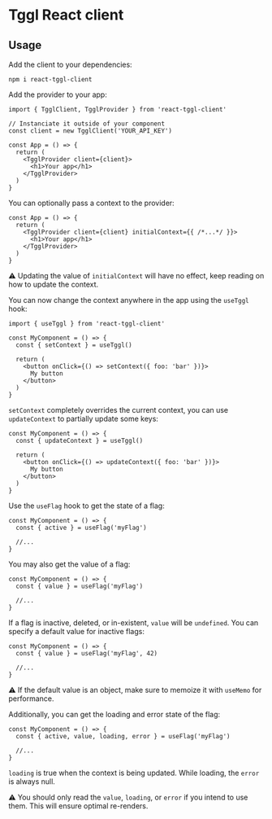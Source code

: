 # Tggl React client

## Usage
Add the client to your dependencies:
```
npm i react-tggl-client
```

Add the provider to your app:
```tsx
import { TgglClient, TgglProvider } from 'react-tggl-client'

// Instanciate it outside of your component
const client = new TgglClient('YOUR_API_KEY')

const App = () => {
  return (
    <TgglProvider client={client}>
      <h1>Your app</h1>
    </TgglProvider>
  )
}
```

You can optionally pass a context to the provider:
```tsx
const App = () => {
  return (
    <TgglProvider client={client} initialContext={{ /*...*/ }}>
      <h1>Your app</h1>
    </TgglProvider>
  )
}
```
⚠️ Updating the value of `initialContext` will have no effect, keep reading on how to update the context.

You can now change the context anywhere in the app using the `useTggl` hook:
```tsx
import { useTggl } from 'react-tggl-client'

const MyComponent = () => {
  const { setContext } = useTggl()
  
  return (
    <button onClick={() => setContext({ foo: 'bar' })}>
      My button
    </button>
  )
}
```

`setContext` completely overrides the current context, you can use `updateContext`
to partially update some keys:

```tsx
const MyComponent = () => {
  const { updateContext } = useTggl()
  
  return (
    <button onClick={() => updateContext({ foo: 'bar' })}>
      My button
    </button>
  )
}
```

Use the `useFlag` hook to get the state of a flag:
```tsx
const MyComponent = () => {
  const { active } = useFlag('myFlag')
  
  //...
}
```

You may also get the value of a flag:
```tsx
const MyComponent = () => {
  const { value } = useFlag('myFlag')
  
  //...
}
```

If a flag is inactive, deleted, or in-existent, `value` will be `undefined`. You can specify a default value for inactive flags:
```tsx
const MyComponent = () => {
  const { value } = useFlag('myFlag', 42)
  
  //...
}
```
⚠️ If the default value is an object, make sure to memoize it with `useMemo` for performance.

Additionally, you can get the loading and error state of the flag:
```tsx
const MyComponent = () => {
  const { active, value, loading, error } = useFlag('myFlag')
  
  //...
}
```
`loading` is true when the context is being updated. 
While loading, the `error` is always null.

⚠️ You should only read the `value`, `loading`, or `error` if you intend to use them.
This will ensure optimal re-renders.
